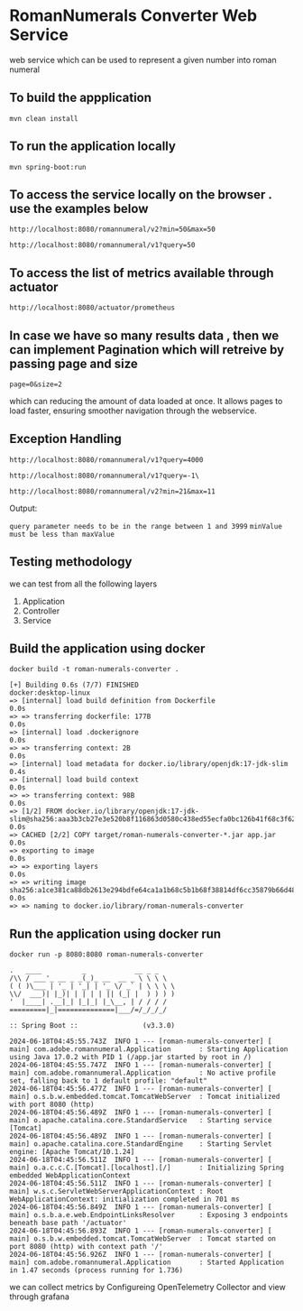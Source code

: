# RomanNumerals Converter Web Service 
web service which can be used to represent a given number into roman numeral


## To build the appplication
`mvn clean install`

## To run the application locally
`mvn spring-boot:run`

## To access the service locally on the browser . use the examples below

`http://localhost:8080/romannumeral/v2?min=50&max=50`

`http://localhost:8080/romannumeral/v1?query=50`

## To access the list of metrics available through actuator
`http://localhost:8080/actuator/prometheus`

## In case we have so many results data , then we can implement Pagination which will retreive by passing page and size 
`page=0&size=2`

which can reducing the amount of data loaded at once. It allows pages to load faster, ensuring smoother navigation through the webservice.

## Exception Handling

`http://localhost:8080/romannumeral/v1?query=4000`

`http://localhost:8080/romannumeral/v1?query=-1\`

`http://localhost:8080/romannumeral/v2?min=21&max=11`

Output:

`query parameter needs to be in the range between 1 and 3999`
`minValue must be less than maxValue`

## Testing methodology

we can test from all the following layers
1. Application   
2. Controller 
3. Service

## Build the application using docker

`docker build -t roman-numerals-converter .`

```
[+] Building 0.6s (7/7) FINISHED                                                                                                                                                                                                docker:desktop-linux
=> [internal] load build definition from Dockerfile                                                                                                                                                                                            0.0s
=> => transferring dockerfile: 177B                                                                                                                                                                                                            0.0s
=> [internal] load .dockerignore                                                                                                                                                                                                               0.0s
=> => transferring context: 2B                                                                                                                                                                                                                 0.0s
=> [internal] load metadata for docker.io/library/openjdk:17-jdk-slim                                                                                                                                                                          0.4s
=> [internal] load build context                                                                                                                                                                                                               0.0s
=> => transferring context: 98B                                                                                                                                                                                                                0.0s
=> [1/2] FROM docker.io/library/openjdk:17-jdk-slim@sha256:aaa3b3cb27e3e520b8f116863d0580c438ed55ecfa0bc126b41f68c3f62f9774                                                                                                                    0.0s
=> CACHED [2/2] COPY target/roman-numerals-converter-*.jar app.jar                                                                                                                                                                             0.0s
=> exporting to image                                                                                                                                                                                                                          0.0s
=> => exporting layers                                                                                                                                                                                                                         0.0s
=> => writing image sha256:a1ce381ca88db2613e294bdfe64ca1a1b68c5b1b68f38814df6cc35879b66d48                                                                                                                                                    0.0s
=> => naming to docker.io/library/roman-numerals-converter
```


## Run the application using docker run
`
docker run -p 8080:8080 roman-numerals-converter
`

```
.   ____          _            __ _ _
/\\ / ___'_ __ _ _(_)_ __  __ _ \ \ \ \
( ( )\___ | '_ | '_| | '_ \/ _` | \ \ \ \
\\/  ___)| |_)| | | | | || (_| |  ) ) ) )
'  |____| .__|_| |_|_| |_\__, | / / / /
=========|_|==============|___/=/_/_/_/

:: Spring Boot ::                (v3.3.0)

2024-06-18T04:45:55.743Z  INFO 1 --- [roman-numerals-converter] [           main] com.adobe.romannumeral.Application       : Starting Application using Java 17.0.2 with PID 1 (/app.jar started by root in /)
2024-06-18T04:45:55.747Z  INFO 1 --- [roman-numerals-converter] [           main] com.adobe.romannumeral.Application       : No active profile set, falling back to 1 default profile: "default"
2024-06-18T04:45:56.477Z  INFO 1 --- [roman-numerals-converter] [           main] o.s.b.w.embedded.tomcat.TomcatWebServer  : Tomcat initialized with port 8080 (http)
2024-06-18T04:45:56.489Z  INFO 1 --- [roman-numerals-converter] [           main] o.apache.catalina.core.StandardService   : Starting service [Tomcat]
2024-06-18T04:45:56.489Z  INFO 1 --- [roman-numerals-converter] [           main] o.apache.catalina.core.StandardEngine    : Starting Servlet engine: [Apache Tomcat/10.1.24]
2024-06-18T04:45:56.511Z  INFO 1 --- [roman-numerals-converter] [           main] o.a.c.c.C.[Tomcat].[localhost].[/]       : Initializing Spring embedded WebApplicationContext
2024-06-18T04:45:56.511Z  INFO 1 --- [roman-numerals-converter] [           main] w.s.c.ServletWebServerApplicationContext : Root WebApplicationContext: initialization completed in 701 ms
2024-06-18T04:45:56.849Z  INFO 1 --- [roman-numerals-converter] [           main] o.s.b.a.e.web.EndpointLinksResolver      : Exposing 3 endpoints beneath base path '/actuator'
2024-06-18T04:45:56.893Z  INFO 1 --- [roman-numerals-converter] [           main] o.s.b.w.embedded.tomcat.TomcatWebServer  : Tomcat started on port 8080 (http) with context path '/'
2024-06-18T04:45:56.926Z  INFO 1 --- [roman-numerals-converter] [           main] com.adobe.romannumeral.Application       : Started Application in 1.47 seconds (process running for 1.736)
```

we can collect metrics by Configureing OpenTelemetry Collector and view through grafana


